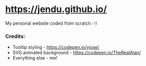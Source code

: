 # https://jendu.github.io/

My personal website coded from scratch :-)

### Credits:
* Tooltip styling - https://codepen.io/yjose/
* SVG animated background - https://codepen.io/TheRealAlan/
* Everything else - me!
